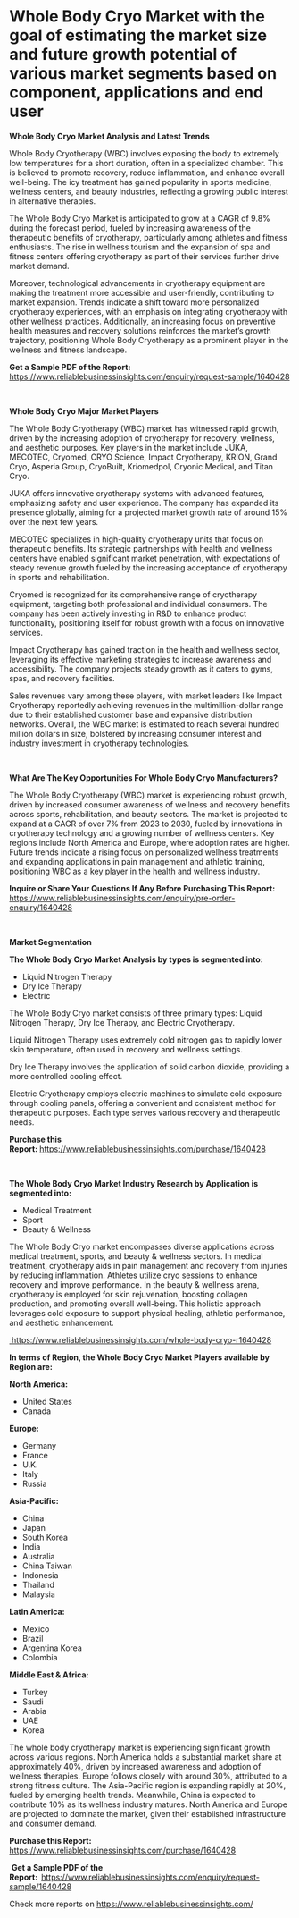 <p><h1>Whole Body Cryo Market with the goal of estimating the market size and future growth potential of various market segments based on component, applications and end user</h1></p><p><strong>Whole Body Cryo Market Analysis and Latest Trends</strong></p>
<p><p>Whole Body Cryotherapy (WBC) involves exposing the body to extremely low temperatures for a short duration, often in a specialized chamber. This is believed to promote recovery, reduce inflammation, and enhance overall well-being. The icy treatment has gained popularity in sports medicine, wellness centers, and beauty industries, reflecting a growing public interest in alternative therapies.</p><p>The Whole Body Cryo Market is anticipated to grow at a CAGR of 9.8% during the forecast period, fueled by increasing awareness of the therapeutic benefits of cryotherapy, particularly among athletes and fitness enthusiasts. The rise in wellness tourism and the expansion of spa and fitness centers offering cryotherapy as part of their services further drive market demand. </p><p>Moreover, technological advancements in cryotherapy equipment are making the treatment more accessible and user-friendly, contributing to market expansion. Trends indicate a shift toward more personalized cryotherapy experiences, with an emphasis on integrating cryotherapy with other wellness practices. Additionally, an increasing focus on preventive health measures and recovery solutions reinforces the market’s growth trajectory, positioning Whole Body Cryotherapy as a prominent player in the wellness and fitness landscape.</p></p>
<p><strong>Get a Sample PDF of the Report:&nbsp;</strong> <a href="https://www.reliablebusinessinsights.com/enquiry/request-sample/1640428?utm_campaign=2274&utm_medium=2&utm_source=Github&utm_content=ia&utm_term=03032025&utm_id=whole-body-cryo">https://www.reliablebusinessinsights.com/enquiry/request-sample/1640428</a></p>
<p>&nbsp;</p>
<p><strong>Whole Body Cryo Major Market Players</strong></p>
<p><p>The Whole Body Cryotherapy (WBC) market has witnessed rapid growth, driven by the increasing adoption of cryotherapy for recovery, wellness, and aesthetic purposes. Key players in the market include JUKA, MECOTEC, Cryomed, CRYO Science, Impact Cryotherapy, KRION, Grand Cryo, Asperia Group, CryoBuilt, Kriomedpol, Cryonic Medical, and Titan Cryo.</p><p>JUKA offers innovative cryotherapy systems with advanced features, emphasizing safety and user experience. The company has expanded its presence globally, aiming for a projected market growth rate of around 15% over the next few years. </p><p>MECOTEC specializes in high-quality cryotherapy units that focus on therapeutic benefits. Its strategic partnerships with health and wellness centers have enabled significant market penetration, with expectations of steady revenue growth fueled by the increasing acceptance of cryotherapy in sports and rehabilitation.</p><p>Cryomed is recognized for its comprehensive range of cryotherapy equipment, targeting both professional and individual consumers. The company has been actively investing in R&D to enhance product functionality, positioning itself for robust growth with a focus on innovative services.</p><p>Impact Cryotherapy has gained traction in the health and wellness sector, leveraging its effective marketing strategies to increase awareness and accessibility. The company projects steady growth as it caters to gyms, spas, and recovery facilities.</p><p>Sales revenues vary among these players, with market leaders like Impact Cryotherapy reportedly achieving revenues in the multimillion-dollar range due to their established customer base and expansive distribution networks. Overall, the WBC market is estimated to reach several hundred million dollars in size, bolstered by increasing consumer interest and industry investment in cryotherapy technologies.</p></p>
<p>&nbsp;</p>
<p><strong>What Are The Key Opportunities For Whole Body Cryo Manufacturers?</strong></p>
<p><p>The Whole Body Cryotherapy (WBC) market is experiencing robust growth, driven by increased consumer awareness of wellness and recovery benefits across sports, rehabilitation, and beauty sectors. The market is projected to expand at a CAGR of over 7% from 2023 to 2030, fueled by innovations in cryotherapy technology and a growing number of wellness centers. Key regions include North America and Europe, where adoption rates are higher. Future trends indicate a rising focus on personalized wellness treatments and expanding applications in pain management and athletic training, positioning WBC as a key player in the health and wellness industry.</p></p>
<p><strong>Inquire or Share Your Questions If Any Before Purchasing This Report:</strong> <a href="https://www.reliablebusinessinsights.com/enquiry/pre-order-enquiry/1640428?utm_campaign=2274&utm_medium=2&utm_source=Github&utm_content=ia&utm_term=03032025&utm_id=whole-body-cryo">https://www.reliablebusinessinsights.com/enquiry/pre-order-enquiry/1640428</a></p>
<p>&nbsp;</p>
<p><strong>Market Segmentation</strong></p>
<p><strong>The Whole Body Cryo Market Analysis by types is segmented into:</strong></p>
<p><ul><li>Liquid Nitrogen Therapy</li><li>Dry Ice Therapy</li><li>Electric</li></ul></p>
<p><p>The Whole Body Cryo market consists of three primary types: Liquid Nitrogen Therapy, Dry Ice Therapy, and Electric Cryotherapy. </p><p>Liquid Nitrogen Therapy uses extremely cold nitrogen gas to rapidly lower skin temperature, often used in recovery and wellness settings. </p><p>Dry Ice Therapy involves the application of solid carbon dioxide, providing a more controlled cooling effect. </p><p>Electric Cryotherapy employs electric machines to simulate cold exposure through cooling panels, offering a convenient and consistent method for therapeutic purposes. Each type serves various recovery and therapeutic needs.</p></p>
<p><strong>Purchase this Report:&nbsp;</strong><a href="https://www.reliablebusinessinsights.com/purchase/1640428?utm_campaign=2274&utm_medium=2&utm_source=Github&utm_content=ia&utm_term=03032025&utm_id=whole-body-cryo">https://www.reliablebusinessinsights.com/purchase/1640428</a></p>
<p>&nbsp;</p>
<p><strong>The Whole Body Cryo Market Industry Research by Application is segmented into:</strong></p>
<p><ul><li>Medical Treatment</li><li>Sport</li><li>Beauty & Wellness</li></ul></p>
<p><p>The Whole Body Cryo market encompasses diverse applications across medical treatment, sports, and beauty & wellness sectors. In medical treatment, cryotherapy aids in pain management and recovery from injuries by reducing inflammation. Athletes utilize cryo sessions to enhance recovery and improve performance. In the beauty & wellness arena, cryotherapy is employed for skin rejuvenation, boosting collagen production, and promoting overall well-being. This holistic approach leverages cold exposure to support physical healing, athletic performance, and aesthetic enhancement.</p></p>
<p><a href="https://www.reliablebusinessinsights.com/whole-body-cryo-r1640428?utm_campaign=2274&utm_medium=2&utm_source=Github&utm_content=ia&utm_term=03032025&utm_id=whole-body-cryo">&nbsp;https://www.reliablebusinessinsights.com/whole-body-cryo-r1640428</a></p>
<p><strong>In terms of Region, the Whole Body Cryo Market Players available by Region are:</strong></p>
<p>
    <p> <strong> North America: </strong>
        <ul>
            <li>United States</li>
            <li>Canada</li>
        </ul>
        </p> 
    <p> <strong> Europe: </strong>
        <ul>
            <li>Germany</li>
            <li>France</li>
            <li>U.K.</li>
            <li>Italy</li>
            <li>Russia</li>
        </ul>
        </p> 
    <p> <strong> Asia-Pacific: </strong>
        <ul>
            <li>China</li>
            <li>Japan</li>
            <li>South Korea</li>
            <li>India</li>
            <li>Australia</li>
            <li>China Taiwan</li>
            <li>Indonesia</li>
            <li>Thailand</li>
            <li>Malaysia</li>
        </ul>
        </p> 
    <p> <strong> Latin America: </strong>
        <ul>
            <li>Mexico</li>
            <li>Brazil</li>
            <li>Argentina Korea</li>
            <li>Colombia</li>
        </ul>
        </p> 
    <p> <strong> Middle East & Africa: </strong>
        <ul>
            <li>Turkey</li>
            <li>Saudi</li>
            <li>Arabia</li>
            <li>UAE</li>
            <li>Korea</li>
        </ul>
    </p>
    </p>
<p><p>The whole body cryotherapy market is experiencing significant growth across various regions. North America holds a substantial market share at approximately 40%, driven by increased awareness and adoption of wellness therapies. Europe follows closely with around 30%, attributed to a strong fitness culture. The Asia-Pacific region is expanding rapidly at 20%, fueled by emerging health trends. Meanwhile, China is expected to contribute 10% as its wellness industry matures. North America and Europe are projected to dominate the market, given their established infrastructure and consumer demand.</p></p>
<p><strong>Purchase this Report: </strong><a href="https://www.reliablebusinessinsights.com/purchase/1640428?utm_campaign=2274&utm_medium=2&utm_source=Github&utm_content=ia&utm_term=03032025&utm_id=whole-body-cryo">https://www.reliablebusinessinsights.com/purchase/1640428</a></p>
<p>&nbsp;<strong>Get a Sample PDF of the Report:&nbsp;&nbsp;</strong><a href="https://www.reliablebusinessinsights.com/enquiry/request-sample/1640428?utm_campaign=2274&utm_medium=2&utm_source=Github&utm_content=ia&utm_term=03032025&utm_id=whole-body-cryo">https://www.reliablebusinessinsights.com/enquiry/request-sample/1640428</a></p>
<p><strong></strong></p>
<p>Check more reports on <a href="https://www.reliablebusinessinsights.com/?utm_campaign=2274&utm_medium=2&utm_source=Github&utm_content=ia&utm_term=03032025&utm_id=whole-body-cryo">https://www.reliablebusinessinsights.com/</a></p>